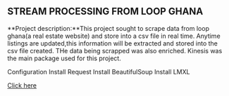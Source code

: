 ## STREAM PROCESSING FROM LOOP GHANA

**Project description:**This project sought to scrape data from loop ghana(a real estate website) and store into a csv file in real time. Anytime listings are updated,this information will be extracted and stored into the csv file created. THe data being scrapped was also enriched. Kinesis was the main package used for this project.

Configuration
Install Request
Install BeautifulSoup
Install LMXL



[Click here](https://github.com/Adutwumwaa/Blossom-Fall-2019-Data-Engineering/tree/master/Project5)
 


